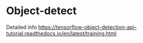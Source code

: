 # Object-detect
Detailed info https://tensorflow-object-detection-api-tutorial.readthedocs.io/en/latest/training.html
